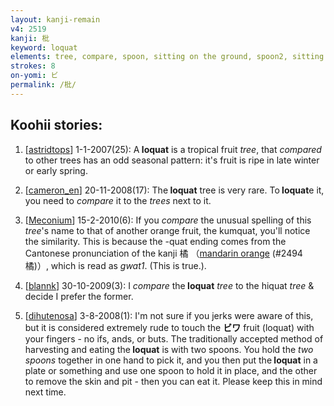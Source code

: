 ```yaml
---
layout: kanji-remain
v4: 2519
kanji: 枇
keyword: loquat
elements: tree, compare, spoon, sitting on the ground, spoon2, sitting on the ground2
strokes: 8
on-yomi: ビ
permalink: /枇/
---
```


## Koohii stories: 

1) [<a href="http://kanji.koohii.com/profile/astridtops">astridtops</a>] 1-1-2007(25): A<strong> loquat</strong> is a tropical fruit <em>tree</em>, that <em>compared</em> to other trees has an odd seasonal pattern: it&#039;s fruit is ripe in late winter or early spring.

2) [<a href="http://kanji.koohii.com/profile/cameron_en">cameron_en</a>] 20-11-2008(17): The<strong> loquat</strong> tree is very rare. To<strong> loquat</strong>e it, you need to <em>compare</em> it to the <em>trees</em> next to it.

3) [<a href="http://kanji.koohii.com/profile/Meconium">Meconium</a>] 15-2-2010(6): If you <em>compare</em> the unusual spelling of this <em>tree</em>&#039;s name to that of another orange fruit, the kumquat, you&#039;ll notice the similarity. This is because the -quat ending comes from the Cantonese pronunciation of the kanji 橘 （<a href="../v4/2494.html">mandarin orange</a> (#2494 橘)）, which is read as <em>gwat1</em>. (This is true.).

4) [<a href="http://kanji.koohii.com/profile/blannk">blannk</a>] 30-10-2009(3): I <em>compare</em> the<strong> loquat</strong> <em>tree</em> to the hiquat <em>tree</em> &amp; decide I prefer the former.

5) [<a href="http://kanji.koohii.com/profile/dihutenosa">dihutenosa</a>] 3-8-2008(1): I&#039;m not sure if you jerks were aware of this, but it is considered extremely rude to touch the <strong>ビワ</strong> fruit (loquat) with your fingers - no ifs, ands, or buts. The traditionally accepted method of harvesting and eating the<strong> loquat</strong> is with two spoons. You hold the <em>two spoons</em> together in one hand to pick it, and you then put the<strong> loquat</strong> in a plate or something and use one spoon to hold it in place, and the other to remove the skin and pit - then you can eat it. Please keep this in mind next time.

